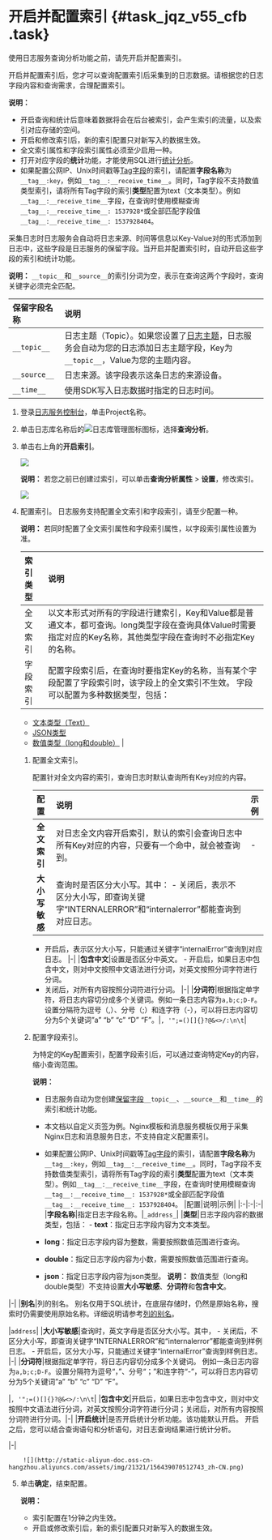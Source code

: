 # 开启并配置索引 {#task_jqz_v55_cfb .task}

使用日志服务查询分析功能之前，请先开启并配置索引。

开启并配置索引后，您才可以查询配置索引后采集到的日志数据。请根据您的日志字段内容和查询需求，合理配置索引。

**说明：** 

-   开启查询和统计后意味着数据将会在后台被索引，会产生索引的流量，以及索引对应存储的空间。
-   开启和修改索引后，新的索引配置只对新写入的数据生效。
-   全文索引属性和字段索引属性必须至少启用一种。
-   打开对应字段的**统计**功能，才能使用SQL进行[统计分析](cn.zh-CN/用户指南/查询与分析/实时分析简介.md)。
-   如果配置公网IP、Unix时间戳等[Tag字段](../cn.zh-CN/产品简介/基本概念/日志.md#table_jvn_5fd_jbb)的索引，请配置**字段名称**为`__tag__:key`，例如`__tag__:__receive_time__`。同时，Tag字段不支持数值类型索引，请将所有Tag字段的索引**类型**配置为text（文本类型）。例如`__tag__:__receive_time__`字段，在查询时使用模糊查询`__tag__:__receive_time__: 1537928*`或全部匹配字段值`__tag__:__receive_time__: 1537928404`。

采集日志时日志服务会自动将日志来源、时间等信息以Key-Value对的形式添加到日志中，这些字段是日志服务的保留字段。当开启并配置索引时，自动开启这些字段的索引和统计功能。

**说明：** `__topic__`和`__source__`的索引分词为空，表示在查询这两个字段时，查询关键字必须完全匹配。

|保留字段名称|说明|
|:-----|:-|
|`__topic__`|日志主题（Topic）。如果您设置了[日志主题](cn.zh-CN/用户指南/Logtail采集/文本日志/生成主题.md)，日志服务会自动为您的日志添加日志主题字段，Key为`__topic__`，Value为您的主题内容。|
|`__source__`|日志来源。该字段表示这条日志的来源设备。|
|`__time__`|使用SDK写入日志数据时指定的日志时间。|

1.  登录[日志服务控制台](https://sls.console.aliyun.com)，单击Project名称。 
2.  单击日志库名称后的![日志库管理图标](http://static-aliyun-doc.oss-cn-hangzhou.aliyuncs.com/assets/img/21321/156439070553157_zh-CN.png)图标，选择**查询分析**。
3.  单击右上角的**开启索引**。 

    ![](http://static-aliyun-doc.oss-cn-hangzhou.aliyuncs.com/assets/img/21321/156439070512614_zh-CN.png)

    **说明：** 若您之前已创建过索引，可以单击**查询分析属性** \> **设置**，修改索引。

    ![](http://static-aliyun-doc.oss-cn-hangzhou.aliyuncs.com/assets/img/21321/156439070514015_zh-CN.png)

4.  配置索引。 日志服务支持配置全文索引和字段索引，请至少配置一种。

    **说明：** 若同时配置了全文索引属性和字段索引属性，以字段索引属性设置为准。

    |索引类型|说明|
    |:---|:-|
    |全文索引|以文本形式对所有的字段进行建索引，Key和Value都是普通文本，都可查询。long类型字段在查询具体Value时需要指定对应的Key名称，其他类型字段在查询时不必指定Key的名称。|
    |字段索引|配置字段索引后，在查询时要指定Key的名称，当有某个字段配置了字段索引时，该字段上的全文索引不生效。 字段可以配置为多种数据类型，包括：

    -   [文本类型（Text）](cn.zh-CN/用户指南/查询与分析/索引数据类型/文本类型.md)
    -   [JSON类型](cn.zh-CN/用户指南/查询与分析/索引数据类型/JSON类型.md)
    -   [数值类型（long和double）](cn.zh-CN/用户指南/查询与分析/索引数据类型/数值类型.md)
 |

    1.  配置全文索引。 

        配置针对全文内容的索引，查询日志时默认查询所有Key对应的内容。

        |配置|说明|示例|
        |:-|:-|:-|
        |**全文索引**|对日志全文内容开启索引，默认的索引会查询日志中所有Key对应的内容，只要有一个命中，就会被查询到。|-|
        |**大小写敏感**|查询时是否区分大小写。其中：         -   关闭后，表示不区分大小写，即查询关键字“INTERNALERROR”和“internalerror”都能查询到对应日志。
        -   开启后，表示区分大小写，只能通过关键字“internalError”查询到对应日志。
 |-|
        |**包含中文**|设置是否区分中英文。         -   开启后，如果日志中包含中文，则对中文按照中文语法进行分词，对英文按照分词字符进行分词。
        -   关闭后，对所有内容按照分词符进行分词。
 |-|
        |**分词符**|根据指定单字符，将日志内容切分成多个关键词。例如一条日志内容为`a,b;c;D-F`。设置分隔符为逗号（,）、分号（;）和连字符（-），可以将日志内容切分为5个关键词”a” “b” “c” “D” “F”。|`, '";=()[]{}?@&<>/:\n\t`|

    2.  配置字段索引。 

        为特定的Key配置索引，配置字段索引后，可以通过查询特定Key的内容，缩小查询范围。

        **说明：** 

        -   日志服务自动为您创建[保留字段](#)`__topic__`、`__source__`和`__time__`的索引和统计功能。

        -   本文档以自定义页签为例。Nginx模板和消息服务模板仅用于采集Nginx日志和消息服务日志，不支持自定义配置索引。

        -   如果配置公网IP、Unix时间戳等[Tag字段](../cn.zh-CN/产品简介/基本概念/日志.md#table_jvn_5fd_jbb)的索引，请配置**字段名称**为`__tag__:key`，例如`__tag__:__receive_time__`。同时，Tag字段不支持数值类型索引，请将所有Tag字段的索引**类型**配置为text（文本类型）。例如`__tag__:__receive_time__`字段，在查询时使用模糊查询`__tag__:__receive_time__: 1537928*`或全部匹配字段值`__tag__:__receive_time__: 1537928404`。
        |配置|说明|示例|
        |:-|:-|:-|
        |**字段名称**|指定日志字段名称。|`_address_`|
        |**类型**|日志字段内容的数据类型，包括：         -   **text**：指定日志字段内容为文本类型。
        -   **long**：指定日志字段内容为整数，需要按照数值范围进行查询。
        -   **double**：指定日志字段内容为小数，需要按照数值范围进行查询。
        -   **json**：指定日志字段内容为json类型。
 **说明：** 数值类型（long和double类型）不支持设置**大小写敏感**、**分词符**和**包含中文**。

 |-|
        |**别名**|列的别名。 别名仅用于SQL统计，在底层存储时，仍然是原始名称，搜索时仍需要使用原始名称。详细说明请参考[列的别名](cn.zh-CN/用户指南/查询与分析/SQL分析语法与功能/列的别名.md)。

 |`address`|
        |**大小写敏感**|查询时，英文字母是否区分大小写。其中，         -   关闭后，不区分大小写，即查询关键字“INTERNALERROR”和“internalerror”都能查询到样例日志。
        -   开启后，区分大小写，只能通过关键字“internalError”查询到样例日志。
 |-|
        |**分词符**|根据指定单字符，将日志内容切分成多个关键词。 例如一条日志内容为`a,b;c;D-F`。设置分隔符为逗号“，”、分号“；”和连字符“-”，可以将日志内容切分为5个关键词”a” “b” “c” “D” “F”。

 |`, '";=()[]{}?@&<>/:\n\t`|
        |**包含中文**|开启后，如果日志中包含中文，则对中文按照中文语法进行分词，对英文按照分词字符进行分词；关闭后，对所有内容按照分词符进行分词。|-|
        |**开启统计**|是否开启统计分析功能。该功能默认开启。 开启之后，您可以结合查询语句和分析语句，对日志查询结果进行统计分析。

 |-|

        ![](http://static-aliyun-doc.oss-cn-hangzhou.aliyuncs.com/assets/img/21321/156439070512743_zh-CN.png)

5.  单击**确定**，结束配置。 

    **说明：** 

    -   索引配置在1分钟之内生效。
    -   开启或修改索引后，新的索引配置只对新写入的数据生效。

